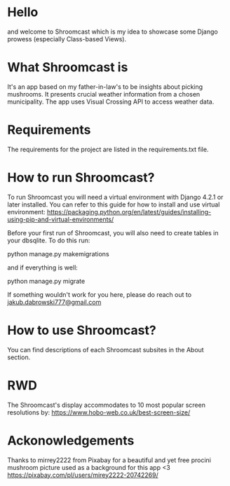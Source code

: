 # Hello #
and welcome to Shroomcast which is my idea to showcase some Django prowess (especially Class-based Views).

# What Shroomcast is #
It's an app based on my father-in-law's to be insights about picking mushrooms. It presents crucial weather information from
a chosen municipality.
The app uses Visual Crossing API to access weather data.

# Requirements #
The requirements for the project are listed in the requirements.txt file.

# How to run Shroomcast? #
To run Shroomcast you will need a virtual environment with Django 4.2.1 or later installed. You can refer to this guide for how to install and use virtual environment:
https://packaging.python.org/en/latest/guides/installing-using-pip-and-virtual-environments/

Before your first run of Shroomcast, you will also need to create tables in your dbsqlite. To do this run:

python manage.py makemigrations

and if everything is well:

python manage.py migrate

If something wouldn't work for you here, please do reach out to jakub.dabrowski777@gmail.com

# How to use Shroomcast? #
You can find descriptions of each Shroomcast subsites in the About section.

# RWD #
The Shroomcast's display accommodates to 10 most popular screen resolutions by:
https://www.hobo-web.co.uk/best-screen-size/

# Ackonowledgements #
Thanks to mirrey2222 from Pixabay for a beautiful and yet free procini mushroom picture used as a background for this app <3
https://pixabay.com/pl/users/mirey2222-20742269/